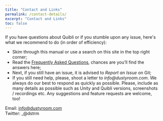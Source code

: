 ```yaml
---
title: "Contact and Links"
permalink: /contact-details/
excerpt: "Contact and Links"
toc: false
---
```


If you have questions about Quibli or if you stumble upon any issue, here's what we recommend to do (in order of efficiency):
* Skim through this manual or use a search on this site in the top right corner; 
* Read the [Frequently Asked Questions](../faqs), chances are you’ll find the answers here; 
* Next, if you still have an issue, it is advised to _Report an Issue_ on Git; 
* If you still need help, please, shoot a letter to _info@dustyroom.com_. We always do our best to respond as quickly as possible. Please, include as many details as possible such as Unity and Quibli versions, screenshots / recordings etc. Any suggestions and feature requests are welcome, too!  

Email: info@dustyroom.com  
Twitter: _@dstrm  
